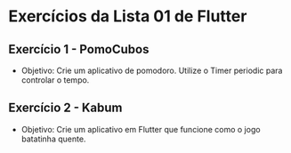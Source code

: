 # Exercícios da Lista 01 de Flutter

## Exercício 1 - PomoCubos

- Objetivo: Crie um aplicativo de pomodoro. Utilize o Timer periodic para controlar o tempo.

## Exercício 2 - Kabum

- Objetivo: Crie um aplicativo em Flutter que funcione como o jogo batatinha quente.
